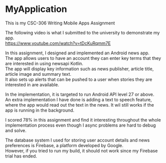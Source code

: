 # MyApplication
 This is my CSC-306 Writing Mobile Apps Assignment  
  
The following video is what I submitted to the university to demonstrate my app.  
https://www.youtube.com/watch?v=tDcKuRqmm7E  

In this assignment, I designed and implemented an Android news app.  
The app allows users to have an account they can enter key terms that they are interested in using newsapi Kotlin.  
The app will display key information such as news publisher, article title, article image and summary text.  
It also sets up alerts that can be pushed to a user when stories they are interested in are available.  

In the implementation, it is targeted to run Android API level 27 or above.  
An extra implementation I have done is adding a text to speech feature, where the app would read out the text in the news. It wil still works if the app is running in the background.  

I scored 78% in this assignment and find it interesting throughout the whole implementation process even though I async problems are hard to debug and solve.  

The database system I used for storing user account details and news preferences is Firebase, a platform developed by Google.  
However, if you tried to run my build, it should not work since my Firebase trial has ended. 
